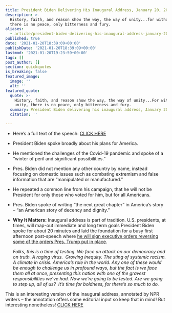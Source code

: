 ```yaml
---
title: President Biden Delivering His Inaugural Address, January 20, 2021.
description: >-
  History, faith, and reason show the way, the way of unity...for without unity,
  there is no peace, only bitterness and fury.
aliases:
  - article/president-biden-delivering-his-inaugural-address-january-20-2021/
published: true
date: '2021-01-20T18:39:09+00:00'
publishDate: '2021-01-20T18:39:09+00:00'
lastmod: '2021-01-20T19:23:59+00:00'
tags: []
post_author: []
section: quickquotes
is_breaking: false
featured_image:
  image: ''
  alt: ''
featured_quote:
  quote: >-
    History, faith, and reason show the way, the way of unity...For without
    unity, there is no peace, only bitterness and fury.
  summary: President Biden delivering his inaugural address, January 20, 2021.
  citation: ''

---
```

*   Here’s a full text of the speech: [CLICK HERE](https://abc11.com/joe-biden-inaugural-address-inauguration-speech-video-2021-watch/9694215/)
*   President Biden spoke broadly about his plans for America.
*   He mentioned the challenges of the Covid-19 pandemic and spoke of a “winter of peril and significant possibilities.”
*   Pres. Biden did not mention any other country by name, instead focusing on domestic issues such as combating extremism and false information that are “manipulated or manufactured.”
*   He repeated a common line from his campaign, that he will not be President for only those who voted for him, but for all Americans.
*   Pres. Biden spoke of writing “the next great chapter” in America’s story – “an American story of decency and dignity.”
*   **Why It Matters:** Inaugural address is part of tradition. U.S. presidents, at times, will map-out immediate and long term goals President Biden spoke for about 20 minutes and laid the foundation for a busy first afternoon post-speech where [he will sign executive orders reversing some of the orders Pres. Trump put in place](https://www.cbsnews.com/news/biden-president-executive-actions-covid-19-climate-change-immigration/). 
    
    _Folks, this is a time of testing. We face an attack on our democracy and on truth. A raging virus.  Growing inequity. The sting of systemic racism. A climate in crisis. America’s role in the world. Any one of these would be enough to challenge us in profound ways, but the fact is we face them all at once, presenting this nation with one of the gravest responsibilities we’ve had. Now we’re going to be tested. Are we going to step up, all of us?  It’s time for boldness, for there’s so much to do._ 
    

This is an interesting version of the inaugural address, annotated by NPR writers – the annotation offers some editorial input so keep that in mind! But interesting nonetheless! [CLICK HERE](https://www.npr.org/2021/01/20/956922884/bidens-inaugural-address-annotated)